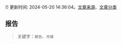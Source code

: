 :alarm_clock: 更新时间: 2024-05-20 14:36:04。[文章来源](/README.md)、[文章分类](/TAGS.md)

## 报告


> 关键字：`报告`、`月报`



